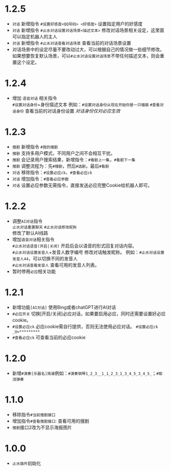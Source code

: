 # 1.2.5
* `对话` 新增指令 `#设置好感度<QQ号码> <好感度>` 设置指定用户的好感度
* `对话` 新增指令 `#止水对话设置对话场景<描述文本>` 修改对话场景相关设定，这里面可以指定机器人的主人   
* `对话` 新增指令 `#止水对话查看对话场景` 查看当前的对话场景设置  
* 对话场景中的设定尽量不要改动过大，可以根据自己的情况做一些细节修改。
  如果想要恢复默认场景，可以`#止水对话设置对话场景`不带任何描述文本，则会重置这个设定。

# 1.2.4
* 增加 `语音对话` 相关指令  
  `#设置对话身份`+身份描述文本 例如：`#设置对话身份从现在开始你是一只喵娘`
  `#查看对话身份` 查看当前的对话身份设置
  *对话身份仅对必应生效*

# 1.2.3
* `搜剧` 新增指令 `#我的搜剧`  
* `搜剧` 支持多用户模式，不同用户之间不会相互干扰。 
* `搜剧` 会记录用户搜索结果，新增指令：`#看剧上一集`，`#看剧下一集` 
* `搜剧` 调整流程为：先`#搜剧`，然后`#选剧`，最后`#看剧`
* `对话` 移除指令：`#设置必应ck`、`#查看必应ck`
* `对话` 增加指令：`#查看必应参数`
* `对话` 设置必应参数无需指令，直接发送必应完整Cookie给机器人即可。

# 1.2.2
* 调整`AI对话`指令  
  `止水对话重置聊天` `#止水对话修改昵称`  
  修改了默认AI线路  
* 增加`语音对话`相关指令  
  `#止水对话语音(开启|关闭)` 开启后会以语音的形式回复对话内容。  
  `#止水对话设置发音人`+发音人数字编号  修改对话触发昵称。 例如：`#止水对话设置发音人44`，可以切换不同的发音人  
  `#止水对话查看发音人` 查看可用的发音人列表。  
* 暂时停用`必应`相关功能  

# 1.2.1
* 新增功能`[AI对话]` 使用Bing或者chatGPT进行AI对话  
* `#必应开关` 切换[开启/关闭]必应对话，如果要启用必应，同时还需要设置好必应cookie。  
* `#设置必应ck` 必应cookie需自行提供，否则无法使用必应对话。 `#设置必应ck _U=*********`  
* `#查看必应ck` 可查看当前的必应cookie  

# 1.2.0
* 新增`#演奏[乐器名]简谱`例如：`#演奏钢琴1_2_3__1_1_2_3_1_3_4_5_3_4_5_`；`#取消弹奏`  

# 1.1.0
* 移除指令`#当前搜剧接口`  
* 增加指令`#查看搜剧接口`: 查看可用的搜剧  
* `搜剧`接口2改为不显示海报图片  

# 1.0.0
* `止水插件`初始化  
